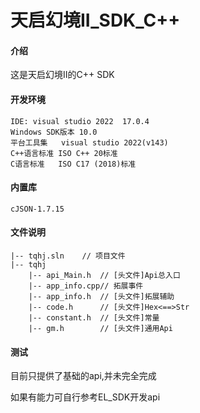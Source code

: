 # 天启幻境II_SDK_C++

#### 介绍
这是天启幻境II的C++ SDK


#### 开发环境

	IDE: visual studio 2022  17.0.4
	Windows SDK版本 10.0
	平台工具集	visual studio 2022(v143)
	C++语言标准	ISO C++ 20标准
	C语言标准	ISO C17 (2018)标准


#### 内置库

	cJSON-1.7.15
	
#### 文件说明

    |-- tqhj.sln	// 项目文件
    |-- tqhj
        |-- api_Main.h	// [头文件]Api总入口
        |-- app_info.cpp// 拓展事件
        |-- app_info.h	// [头文件]拓展辅助
        |-- code.h		// [头文件]Hex<==>Str
        |-- constant.h	// [头文件]常量
        |-- gm.h		// [头文件]通用Api


#### 测试

目前只提供了基础的api,并未完全完成

如果有能力可自行参考EL_SDK开发api
